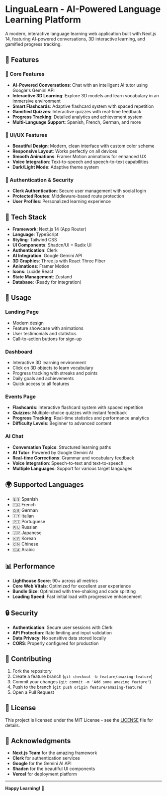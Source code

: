 # LinguaLearn - AI-Powered Language Learning Platform

A modern, interactive language learning web application built with Next.js 14, featuring AI-powered conversations, 3D interactive learning, and gamified progress tracking.

## 🌟 Features

### 🎯 Core Features
- **AI-Powered Conversations**: Chat with an intelligent AI tutor using Google's Gemini API
- **Interactive 3D Learning**: Explore 3D models and learn vocabulary in an immersive environment
- **Smart Flashcards**: Adaptive flashcard system with spaced repetition
- **Gamified Quizzes**: Interactive quizzes with real-time feedback
- **Progress Tracking**: Detailed analytics and achievement system
- **Multi-Language Support**: Spanish, French, German, and more

### 🎨 UI/UX Features
- **Beautiful Design**: Modern, clean interface with custom color scheme
- **Responsive Layout**: Works perfectly on all devices
- **Smooth Animations**: Framer Motion animations for enhanced UX
- **Voice Integration**: Text-to-speech and speech-to-text capabilities
- **Dark/Light Mode**: Adaptive theme system

### 🔐 Authentication & Security
- **Clerk Authentication**: Secure user management with social login
- **Protected Routes**: Middleware-based route protection
- **User Profiles**: Personalized learning experience

## 🚀 Tech Stack

- **Framework**: Next.js 14 (App Router)
- **Language**: TypeScript
- **Styling**: Tailwind CSS
- **UI Components**: Shadcn/UI + Radix UI
- **Authentication**: Clerk
- **AI Integration**: Google Gemini API
- **3D Graphics**: Three.js with React Three Fiber
- **Animations**: Framer Motion
- **Icons**: Lucide React
- **State Management**: Zustand
- **Database**: (Ready for integration)


## 📱 Usage

### Landing Page
- Modern design
- Feature showcase with animations
- User testimonials and statistics
- Call-to-action buttons for sign-up

### Dashboard
- Interactive 3D learning environment
- Click on 3D objects to learn vocabulary
- Progress tracking with streaks and points
- Daily goals and achievements
- Quick access to all features

### Events Page
- **Flashcards**: Interactive flashcard system with spaced repetition
- **Quizzes**: Multiple-choice quizzes with instant feedback
- **Progress Tracking**: Real-time statistics and performance analytics
- **Difficulty Levels**: Beginner to advanced content

### AI Chat
- **Conversation Topics**: Structured learning paths
- **AI Tutor**: Powered by Google Gemini AI
- **Real-time Corrections**: Grammar and vocabulary feedback
- **Voice Integration**: Speech-to-text and text-to-speech
- **Multiple Languages**: Support for various target languages



## 🌍 Supported Languages

- 🇪🇸 Spanish
- 🇫🇷 French
- 🇩🇪 German
- 🇮🇹 Italian
- 🇵🇹 Portuguese
- 🇷🇺 Russian
- 🇯🇵 Japanese
- 🇰🇷 Korean
- 🇨🇳 Chinese
- 🇸🇦 Arabic


## 📊 Performance

- **Lighthouse Score**: 90+ across all metrics
- **Core Web Vitals**: Optimized for excellent user experience
- **Bundle Size**: Optimized with tree-shaking and code splitting
- **Loading Speed**: Fast initial load with progressive enhancement

## 🔒 Security

- **Authentication**: Secure user sessions with Clerk
- **API Protection**: Rate limiting and input validation
- **Data Privacy**: No sensitive data stored locally
- **CORS**: Properly configured for production

## 🤝 Contributing

1. Fork the repository
2. Create a feature branch (`git checkout -b feature/amazing-feature`)
3. Commit your changes (`git commit -m 'Add some amazing feature'`)
4. Push to the branch (`git push origin feature/amazing-feature`)
5. Open a Pull Request

## 📄 License

This project is licensed under the MIT License - see the [LICENSE](LICENSE) file for details.

## 🙏 Acknowledgments

- **Next.js Team** for the amazing framework
- **Clerk** for authentication services
- **Google** for the Gemini AI API
- **Shadcn** for the beautiful UI components
- **Vercel** for deployment platform

---

**Happy Learning! 🎉** 